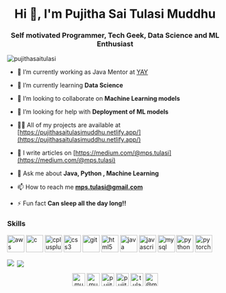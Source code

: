 <h1 align="center">Hi 👋, I'm Pujitha Sai Tulasi Muddhu</h1>
<h3 align="center">Self motivated Programmer, Tech Geek, Data Science and ML Enthusiast</h3>

<p align="left"> <img src="https://komarev.com/ghpvc/?username=pujithasaitulasi" alt="pujithasaitulasi" /> </p>

- 🔭 I’m currently working as Java Mentor at [YAY](https://www.gsyay.com/)

- 🌱 I’m currently learning **Data Science**

- 👯 I’m looking to collaborate on **Machine Learning models**

- 🤝 I’m looking for help with **Deployment of ML models**

- 👨‍💻 All of my projects are available at [https://pujithasaitulasimuddhu.netlify.app/](https://pujithasaitulasimuddhu.netlify.app/)

- 📝 I write articles on [https://medium.com/@mps.tulasi](https://medium.com/@mps.tulasi)

- 💬 Ask me about **Java, Python , Machine Learning**

- 📫 How to reach me **mps.tulasi@gmail.com**

- ⚡ Fun fact **Can sleep all the day long!!**

### Skills
<!-- BLOG-POST-LIST:START -->
<!-- BLOG-POST-LIST:END -->

<p align="left"><img src="https://devicons.github.io/devicon/devicon.git/icons/amazonwebservices/amazonwebservices-original-wordmark.svg" alt="aws" width="40" height="40"/> <img src="https://devicons.github.io/devicon/devicon.git/icons/c/c-original.svg" alt="c" width="40" height="40"/> <img src="https://devicons.github.io/devicon/devicon.git/icons/cplusplus/cplusplus-original.svg" alt="cplusplus" width="40" height="40"/> <img src="https://devicons.github.io/devicon/devicon.git/icons/css3/css3-original-wordmark.svg" alt="css3" width="40" height="40"/> <img src="https://www.vectorlogo.zone/logos/git-scm/git-scm-icon.svg" alt="git" width="40" height="40"/> <img src="https://devicons.github.io/devicon/devicon.git/icons/html5/html5-original-wordmark.svg" alt="html5" width="40" height="40"/> <img src="https://devicons.github.io/devicon/devicon.git/icons/java/java-original-wordmark.svg" alt="java" width="40" height="40"/> <img src="https://devicons.github.io/devicon/devicon.git/icons/javascript/javascript-original.svg" alt="javascript" width="40" height="40"/> <img src="https://devicons.github.io/devicon/devicon.git/icons/mysql/mysql-original-wordmark.svg" alt="mysql" width="40" height="40"/> <img src="https://devicons.github.io/devicon/devicon.git/icons/python/python-original.svg" alt="python" width="40" height="40"/> <img src="https://www.vectorlogo.zone/logos/pytorch/pytorch-icon.svg" alt="pytorch" width="40" height="40"/></p><p><img align="left" src="https://github-readme-stats.vercel.app/api/top-langs/?username=pujithasaitulasi&theme=dark&hide_langs_below=1" /></p>

<p>&nbsp;<img align="center" src="https://github-readme-stats.vercel.app/api?username=pujithasaitulasi&&show_icons=true&title_color=ffffff&icon_color=bb2acf&text_color=daf7dc&bg_color=151515" /></p>

<p align="center">
<a href="https://twitter.com/muddhusai" target="blank"><img align="center" src="https://cdn.jsdelivr.net/npm/simple-icons@3.0.1/icons/twitter.svg" alt="muddhusai" height="30" width="30" /></a>
<a href="https://linkedin.com/in/muddhu-pujitha-sai-tulasi-199173191" target="blank"><img align="center" src="https://cdn.jsdelivr.net/npm/simple-icons@3.0.1/icons/linkedin.svg" alt="muddhu-pujitha-sai-tulasi-199173191" height="30" width="30" /></a>
<a href="https://kaggle.com/pujithasaitulasim" target="blank"><img align="center" src="https://cdn.jsdelivr.net/npm/simple-icons@3.0.1/icons/kaggle.svg" alt="pujithasaitulasim" height="30" width="30" /></a>
<a href="https://fb.com/pujithasaitulasi.m" target="blank"><img align="center" src="https://cdn.jsdelivr.net/npm/simple-icons@3.0.1/icons/facebook.svg" alt="pujithasaitulasi.m" height="30" width="30" /></a>
<a href="https://instagram.com/tulasi_10" target="blank"><img align="center" src="https://cdn.jsdelivr.net/npm/simple-icons@3.0.1/icons/instagram.svg" alt="tulasi_10" height="30" width="30" /></a>
<a href="https://medium.com/@mps.tulasi" target="blank"><img align="center" src="https://cdn.jsdelivr.net/npm/simple-icons@3.0.1/icons/medium.svg" alt="@mps.tulasi" height="30" width="30" /></a>
</p>
